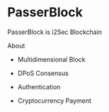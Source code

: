 ﻿# PasserBlock

PasserBlock is i2Sec Blockchain

About

* Multidimensional Block

* DPoS Consensus

* Authentication 

* Cryptocurrency Payment
